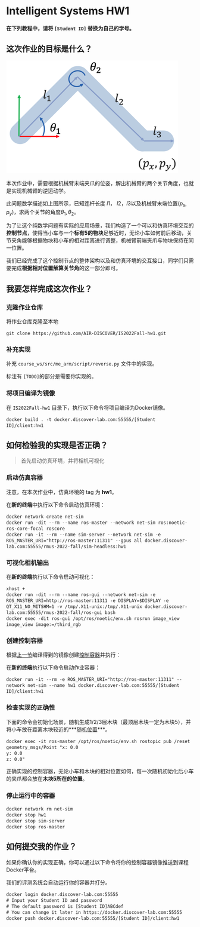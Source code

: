 # Intelligent Systems HW1

**在下列教程中，请将 `[Student ID]` 替换为自己的学号。**

## 这次作业的目标是什么？

![reverse-kinematics](assets/reverse-kinematics.png)

本次作业中，需要根据机械臂末端夹爪的位姿，解出机械臂的两个关节角度，也就是实现机械臂的逆运动学。

此问题数学描述如上图所示，已知连杆长度 $l1$， $l2$，$l3$以及机械臂末端位置$(p_x, p_y)$，求两个关节的角度$\theta_1, \theta_2$。

为了让这个纯数学问题有实际的应用场景，我们构造了一个可以和仿真环境交互的**控制节点**，使得当小车与一个**标有5的物块**足够近时，无论小车如何前后移动，关节夹角能够根据物块和小车的相对距离进行调整，机械臂前端夹爪与物块保持在同一位置。

我们已经完成了这个控制节点的整体架构以及和仿真环境的交互接口，同学们只需要完成**根据相对位置解算关节角**的这一部分即可。

## 我要怎样完成这次作业？

### 克隆作业仓库

将作业仓库克隆至本地

```
git clone https://github.com/AIR-DISCOVER/IS2022Fall-hw1.git
```

### 补充实现 

补充 `course_ws/src/me_arm/script/reverse.py` 文件中的实现。

标注有 `[TODO]`的部分是需要你实现的。 

### 将项目编译为镜像

在 `IS2022Fall-hw1` 目录下，执行以下命令将项目编译为Docker镜像。

```
docker build . -t docker.discover-lab.com:55555/[Student ID]/client:hw1 
```

## 如何检验我的实现是否正确？

> 首先启动仿真环境，并将相机可视化

### 启动仿真容器

注意，在本次作业中，仿真环境的 tag 为 **hw1**。

在**新的终端**中执行以下命令启动仿真环境：

```shell
docker network create net-sim
docker run -dit --rm --name ros-master --network net-sim ros:noetic-ros-core-focal roscore
docker run -it --rm --name sim-server --network net-sim -e ROS_MASTER_URI="http://ros-master:11311" --gpus all docker.discover-lab.com:55555/rmus-2022-fall/sim-headless:hw1
```

### 可视化相机输出

在**新的终端**执行以下命令启动可视化：

```shell
xhost +
docker run -dit --rm --name ros-gui --network net-sim -e ROS_MASTER_URI=http://ros-master:11311 -e DISPLAY=$DISPLAY -e QT_X11_NO_MITSHM=1 -v /tmp/.X11-unix:/tmp/.X11-unix docker.discover-lab.com:55555/rmus-2022-fall/ros-gui bash
docker exec -dit ros-gui /opt/ros/noetic/env.sh rosrun image_view image_view image:=/third_rgb
```

### 创建控制容器

根据[上一节](#2)编译得到的镜像创建<u>控制容器</u>并执行：

在**新的终端**执行以下命令启动作业容器：

```shell
docker run -it --rm -e ROS_MASTER_URI="http://ros-master:11311" --network net-sim --name hw1 docker.discover-lab.com:55555/[Student ID]/client:hw1
```

### 检查实现的正确性

下面的命令会初始化场景，随机生成1/2/3层木块（最顶层木块一定为木块5），并将小车放在距离木块较近的***<u>随机位置</u>***。

```shell
docker exec -it ros-master /opt/ros/noetic/env.sh rostopic pub /reset geometry_msgs/Point "x: 0.0
y: 0.0
z: 0.0"
```

正确实现的控制容器，无论小车和木块的相对位置如何，每一次随机初始化后小车的夹爪都会放在**木块5所在的位置**。

### 停止运行中的容器

```shell
docker network rm net-sim
docker stop hw1
docker stop sim-server
docker stop ros-master
```

## 如何提交我的作业？

如果你确认你的实现正确，你可以通过以下命令将你的控制容器镜像推送到课程Docker平台。

我们的评测系统会自动运行你的容器并打分。    

```shell
docker login docker.discover-lab.com:55555
# Input your Student ID and password
# The default password is [Student ID]ABCdef
# You can change it later in https://docker.discover-lab.com:55555
docker push docker.discover-lab.com:55555/[Student ID]/client:hw1
```